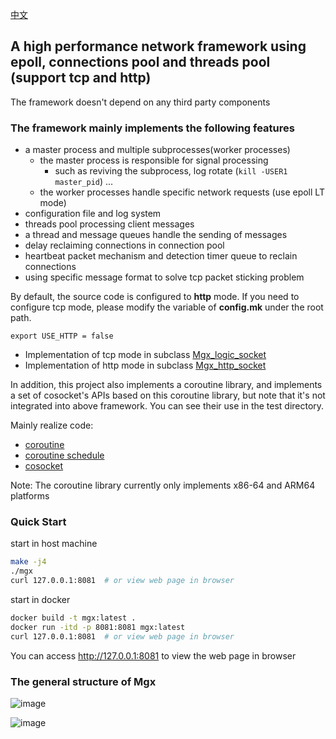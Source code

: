 [中文](./README_CN.md)

## **A high performance network framework using epoll, connections pool and threads pool (support tcp and http)**

The framework doesn't depend on any third party components

### The framework mainly implements the following features

- a master process and multiple subprocesses(worker processes)
    - the master process is responsible for signal processing
        - such as reviving the subprocess, log rotate (`kill -USER1 master_pid`) ...
    - the worker processes handle specific network requests (use epoll LT mode)
- configuration file and log system
- threads pool processing client messages
- a thread and message queues handle the sending of messages
- delay reclaiming connections in connection pool
- heartbeat packet mechanism and detection timer queue to reclain connections
- using specific message format to solve tcp packet sticking problem



By default, the source code is configured to **http** mode. If you need to configure tcp mode, please modify the variable of **config.mk** under the root path.

```
export USE_HTTP = false
```

- Implementation of tcp mode in subclass [Mgx_logic_socket](./bussiness/mgx_logic_socket.cpp)
- Implementation of http mode in subclass [Mgx_http_socket](./http/mgx_http_socket.cpp)



In addition, this project also implements a coroutine library, and implements a set of cosocket's APIs based on this coroutine library, but note that it's not integrated into above framework. You can see their use in the test directory.

Mainly realize code:

- [coroutine](./misc/mgx_coroutine.cpp)
- [coroutine schedule](./misc/mgx_coroutine_scheduler.cpp)
- [cosocket](./misc/mgx_cosocket.cpp)

Note: The coroutine library currently only implements x86-64 and ARM64 platforms

### Quick Start

start in host machine

```bash
make -j4
./mgx
curl 127.0.0.1:8081  # or view web page in browser
```

start in docker
```bash
docker build -t mgx:latest .
docker run -itd -p 8081:8081 mgx:latest
curl 127.0.0.1:8081  # or view web page in browser
```

You can access http://127.0.0.1:8081 to view the web page in browser

### The general structure of Mgx
![image](https://user-images.githubusercontent.com/33289788/198247240-d637ec92-ddfe-4dd6-9344-e18ac0f73e4d.png)

![image](https://user-images.githubusercontent.com/33289788/198247154-29127906-a971-41e8-99c5-9c2d6378f521.png)


